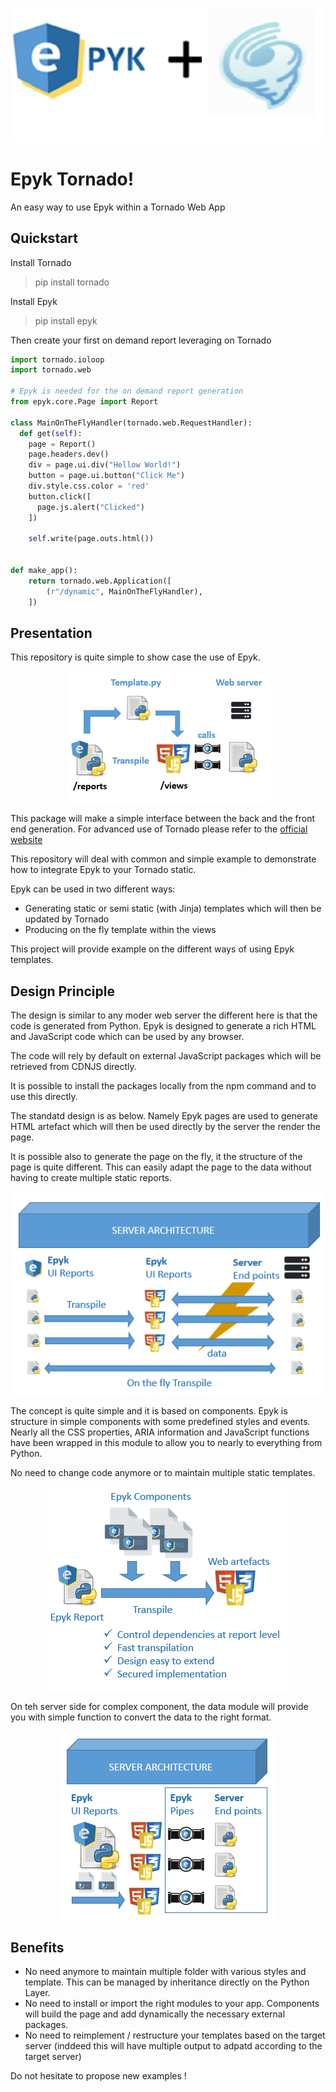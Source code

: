
![](https://raw.githubusercontent.com/epykure/epyk-tornado/master/static/images/logo.ico)

# Epyk Tornado!


An easy way to use Epyk within a Tornado Web App

## Quickstart

Install Tornado

> pip install tornado

Install Epyk

> pip install epyk

Then create your first on demand report leveraging on Tornado
```py
import tornado.ioloop
import tornado.web

# Epyk is needed for the on demand report generation
from epyk.core.Page import Report

class MainOnTheFlyHandler(tornado.web.RequestHandler):
  def get(self):
    page = Report()
    page.headers.dev()
    div = page.ui.div("Hellow World!")
    button = page.ui.button("Click Me")
    div.style.css.color = 'red'
    button.click([
      page.js.alert("Clicked")
    ])

    self.write(page.outs.html())


def make_app():
    return tornado.web.Application([
        (r"/dynamic", MainOnTheFlyHandler),
    ])
```

## Presentation

This repository is quite simple to show case the use of Epyk.

<div align="center" >
    <img src="https://github.com/marlyk/epyk-uvicorn/blob/master/static/images/details.PNG?raw=true">
</div>


This package will make a simple interface between the back and the front end generation.
For advanced use of Tornado please refer to the [official website](https://www.tornadoweb.org/en/stable/)

This repository will deal with common and simple example to demonstrate how to integrate Epyk to your Tornado static.

Epyk can be used in two different ways:

- Generating static or semi static (with Jinja) templates which will then be updated by Tornado
- Producing on the fly template within the views

This project will provide example on the different ways of using Epyk templates.

## Design Principle
The design is similar to any moder web server the different here is that the code is generated from Python.
Epyk is designed to generate a rich HTML and JavaScript code which can be used by any browser.

The code will rely by default on external JavaScript packages which will be retrieved from CDNJS directly.

It is possible to install the packages locally from the npm command and to use this directly.

The standatd design is as below. Namely Epyk pages are used to generate HTML artefact which will then be used directly by the 
server the render the page.

It is possible also to generate the page on the fly, it the structure of the page is quite different.
This can easily adapt the page to the data without having to create multiple static reports.

<div align="center" >
    <img src="https://github.com/epykure/epyk-tornado/blob/master/static/images/server_archi_1.PNG?raw=truee">
</div>

The concept is quite simple and it is based on components. Epyk is structure in simple components with some predefined styles and events.
Nearly all the CSS properties, ARIA information and JavaScript functions have been wrapped in this module to allow you to nearly to everything from Python.

No need to change code anymore or to maintain multiple static templates.
 
<div align="center" >
    <img src="https://github.com/epykure/epyk-tornado/blob/master/static/images/server_archi_2.PNG?raw=true">
</div>


On teh server side for complex component, the data module will provide you with simple function to convert the data to the right format.

<div align="center" >
    <img src="https://github.com/epykure/epyk-tornado/blob/master/static/images/server_archi_3.PNG?raw=true">
</div>

## Benefits

- No need anymore to maintain multiple folder with various styles and template. This can be managed by inheritance directly on the Python Layer.
- No need to install or import the right modules to your app. Components will build the page and add dynamically the necessary external packages.
- No need to reimplement / restructure your templates based on the target server (inddeed this will have multiple output to adpatd according to the target server)



Do not hesitate to propose new examples !